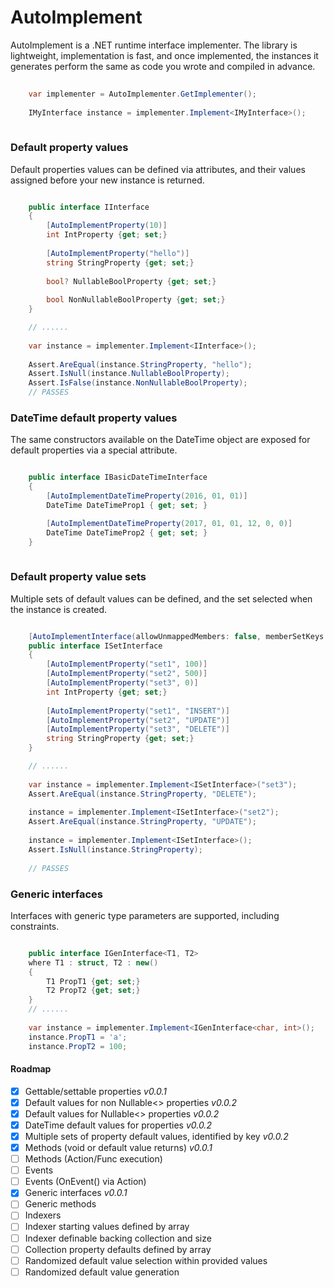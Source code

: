 # AutoImplement

AutoImplement is a .NET runtime interface implementer.  The library is lightweight, implementation is fast,
and once implemented, the instances it generates perform the same as code you wrote and compiled in advance.

```csharp
	
    var implementer = AutoImplementer.GetImplementer();
	
	IMyInterface instance = implementer.Implement<IMyInterface>();
	
```

### Default property values

Default properties values can be defined via attributes, and their values assigned before your new instance is returned.

```csharp

	public interface IInterface
	{
		[AutoImplementProperty(10)]
		int IntProperty {get; set;}
				
		[AutoImplementProperty("hello")]
		string StringProperty {get; set;}
		
		bool? NullableBoolProperty {get; set;}
		
		bool NonNullableBoolProperty {get; set;}
	}

	// ......
	
	var instance = implementer.Implement<IInterface>();
	
	Assert.AreEqual(instance.StringProperty, "hello");
	Assert.IsNull(instance.NullableBoolProperty);
	Assert.IsFalse(instance.NonNullableBoolProperty);
	// PASSES
```

### DateTime default property values

The same constructors available on the DateTime object are exposed for default properties via a special attribute.
```csharp

	public interface IBasicDateTimeInterface
    {
        [AutoImplementDateTimeProperty(2016, 01, 01)]
        DateTime DateTimeProp1 { get; set; }

        [AutoImplementDateTimeProperty(2017, 01, 01, 12, 0, 0)]
        DateTime DateTimeProp2 { get; set; }
    }
	
```


### Default property value sets

Multiple sets of default values can be defined, and the set selected when the instance is created.

```csharp

	[AutoImplementInterface(allowUnmappedMembers: false, memberSetKeys: "set1", "set2", "set3")]
	public interface ISetInterface
	{
		[AutoImplementProperty("set1", 100)]
		[AutoImplementProperty("set2", 500)]
		[AutoImplementProperty("set3", 0)]
		int IntProperty {get; set;}
				
		[AutoImplementProperty("set1", "INSERT")]
		[AutoImplementProperty("set2", "UPDATE")]
		[AutoImplementProperty("set3", "DELETE")]
		string StringProperty {get; set;}
	}

	// ......
	
	var instance = implementer.Implement<ISetInterface>("set3");	
	Assert.AreEqual(instance.StringProperty, "DELETE");
	
	instance = implementer.Implement<ISetInterface>("set2");	
	Assert.AreEqual(instance.StringProperty, "UPDATE");
	
	instance = implementer.Implement<ISetInterface>();	
	Assert.IsNull(instance.StringProperty);	
	
	// PASSES
```

### Generic interfaces

Interfaces with generic type parameters are supported, including constraints.

```csharp

	public interface IGenInterface<T1, T2>
	where T1 : struct, T2 : new()
	{
		T1 PropT1 {get; set;}
		T2 PropT2 {get; set;}
	}
	// ......
	
	var instance = implementer.Implement<IGenInterface<char, int>();
	instance.PropT1 = 'a';
	instance.PropT2 = 100;
```


#### Roadmap
- [x] Gettable/settable properties *v0.0.1*
- [x] Default values for non Nullable<> properties *v0.0.2*
- [x] Default values for Nullable<> properties *v0.0.2*
- [x] DateTime default values for properties *v0.0.2*
- [x] Multiple sets of property default values, identified by key *v0.0.2*
- [x] Methods (void or default value returns) *v0.0.1*
- [ ] Methods (Action/Func execution)
- [ ] Events
- [ ] Events (OnEvent() via Action)
- [x] Generic interfaces *v0.0.1*
- [ ] Generic methods
- [ ] Indexers
- [ ] Indexer starting values defined by array
- [ ] Indexer definable backing collection and size
- [ ] Collection property defaults defined by array
- [ ] Randomized default value selection within provided values
- [ ] Randomized default value generation